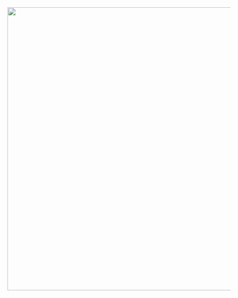 
<img width=640 src="https://user-images.githubusercontent.com/20998959/154766771-1b8477b7-44db-48aa-8b1b-0bc801bd360e.png">
